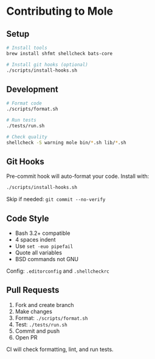 # Contributing to Mole

## Setup

```bash
# Install tools
brew install shfmt shellcheck bats-core

# Install git hooks (optional)
./scripts/install-hooks.sh
```

## Development

```bash
# Format code
./scripts/format.sh

# Run tests
./tests/run.sh

# Check quality
shellcheck -S warning mole bin/*.sh lib/*.sh
```

## Git Hooks

Pre-commit hook will auto-format your code. Install with:
```bash
./scripts/install-hooks.sh
```

Skip if needed: `git commit --no-verify`

## Code Style

- Bash 3.2+ compatible
- 4 spaces indent
- Use `set -euo pipefail`
- Quote all variables
- BSD commands not GNU

Config: `.editorconfig` and `.shellcheckrc`

## Pull Requests

1. Fork and create branch
2. Make changes
3. Format: `./scripts/format.sh`
4. Test: `./tests/run.sh`
5. Commit and push
6. Open PR

CI will check formatting, lint, and run tests.
